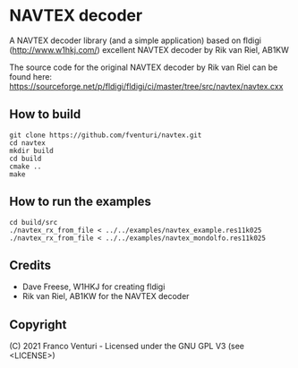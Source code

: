 # NAVTEX decoder

A NAVTEX decoder library (and a simple application) based on fldigi (http://www.w1hkj.com/) excellent NAVTEX decoder by Rik van Riel, AB1KW

The source code for the original NAVTEX decoder by Rik van Riel can be found here: https://sourceforge.net/p/fldigi/fldigi/ci/master/tree/src/navtex/navtex.cxx


## How to build

```
git clone https://github.com/fventuri/navtex.git
cd navtex
mkdir build
cd build
cmake ..
make
```


## How to run the examples

```
cd build/src
./navtex_rx_from_file < ../../examples/navtex_example.res11k025
./navtex_rx_from_file < ../../examples/navtex_mondolfo.res11k025
```


## Credits

- Dave Freese, W1HKJ for creating fldigi
- Rik van Riel, AB1KW for the NAVTEX decoder


## Copyright

(C) 2021 Franco Venturi - Licensed under the GNU GPL V3 (see &lt;LICENSE&gt;)
